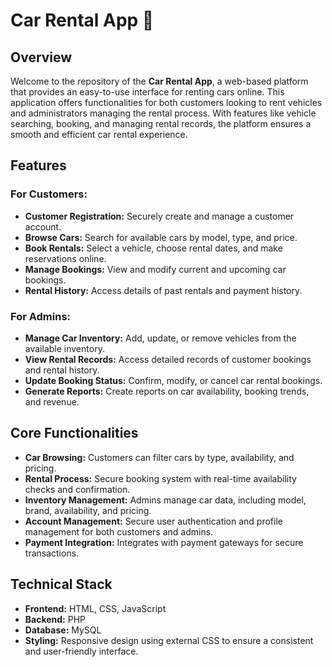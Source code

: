 <h1>Car Rental App 🚗</h1>

<h2>Overview</h2>
<p>
    Welcome to the repository of the <strong>Car Rental App</strong>, a web-based platform that provides an easy-to-use interface for renting cars online. This application offers functionalities for both customers looking to rent vehicles and administrators managing the rental process. With features like vehicle searching, booking, and managing rental records, the platform ensures a smooth and efficient car rental experience.
</p>

<h2>Features</h2>

<h3>For Customers:</h3>
<ul>
    <li><strong>Customer Registration:</strong> Securely create and manage a customer account.</li>
    <li><strong>Browse Cars:</strong> Search for available cars by model, type, and price.</li>
    <li><strong>Book Rentals:</strong> Select a vehicle, choose rental dates, and make reservations online.</li>
    <li><strong>Manage Bookings:</strong> View and modify current and upcoming car bookings.</li>
    <li><strong>Rental History:</strong> Access details of past rentals and payment history.</li>
</ul>

<h3>For Admins:</h3>
<ul>
    <li><strong>Manage Car Inventory:</strong> Add, update, or remove vehicles from the available inventory.</li>
    <li><strong>View Rental Records:</strong> Access detailed records of customer bookings and rental history.</li>
    <li><strong>Update Booking Status:</strong> Confirm, modify, or cancel car rental bookings.</li>
    <li><strong>Generate Reports:</strong> Create reports on car availability, booking trends, and revenue.</li>
</ul>

<h2>Core Functionalities</h2>
<ul>
    <li><strong>Car Browsing:</strong> Customers can filter cars by type, availability, and pricing.</li>
    <li><strong>Rental Process:</strong> Secure booking system with real-time availability checks and confirmation.</li>
    <li><strong>Inventory Management:</strong> Admins manage car data, including model, brand, availability, and pricing.</li>
    <li><strong>Account Management:</strong> Secure user authentication and profile management for both customers and admins.</li>
    <li><strong>Payment Integration:</strong> Integrates with payment gateways for secure transactions.</li>
</ul>

<h2>Technical Stack</h2>
<ul>
    <li><strong>Frontend:</strong> HTML, CSS, JavaScript</li>
    <li><strong>Backend:</strong> PHP</li>
    <li><strong>Database:</strong> MySQL</li>
    <li><strong>Styling:</strong> Responsive design using external CSS to ensure a consistent and user-friendly interface.</li>
</ul>
